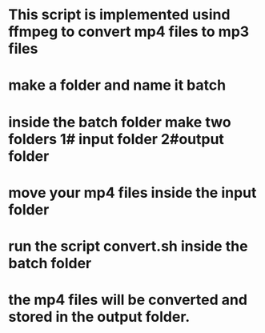 # This script is implemented usind ffmpeg to convert mp4 files to mp3 files


# make a folder and name it batch

# inside the batch folder make two folders 1# input folder 2#output folder

# move your mp4 files inside the input folder

# run the script convert.sh inside the batch folder

# the mp4 files will be converted and stored in the output folder.

